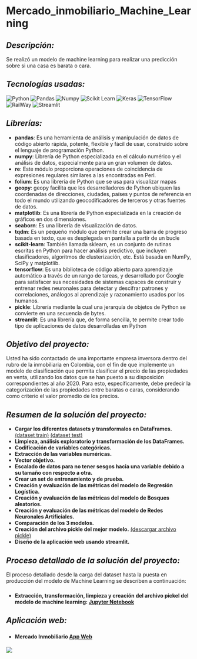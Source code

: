 # Mercado_inmobiliario_Machine_Learning

## _Descripción:_
Se realizó un modelo de machine learning para realizar una predicción sobre si una casa es barata o cara.

## _Tecnologías usadas:_
![Python](https://img.shields.io/badge/Python-FFD43B?style=for-the-badge&logo=python&logoColor=blue)
![Pandas](https://img.shields.io/badge/Pandas-2C2D72?style=for-the-badge&logo=pandas&logoColor=white)
![Numpy](https://img.shields.io/badge/Numpy-777BB4?style=for-the-badge&logo=numpy&logoColor=white)
![Scikit Learn](https://img.shields.io/badge/scikit_learn-F7931E?style=for-the-badge&logo=scikit-learn&logoColor=white)
![Keras](https://img.shields.io/badge/Keras-FF0000?style=for-the-badge&logo=keras&logoColor=white)
![TensorFlow](https://img.shields.io/badge/TensorFlow-FF6F00?style=for-the-badge&logo=tensorflow&logoColor=white)
![RailWay](https://img.shields.io/badge/Railway-131415?style=for-the-badge&logo=railway&logoColor=white)
![Streamlit](https://img.shields.io/badge/Streamlit-FF4B4B?style=for-the-badge&logo=Streamlit&logoColor=white)

## _Librerías:_
<ul>
    <li><strong>pandas</strong>: Es una herramienta de análisis y manipulación de datos de código abierto rápida, potente, flexible y fácil de usar, construido sobre el lenguaje de programación Python.</li>
    <li><strong>numpy</strong>: Librería de Python especializada en el cálculo numérico y el análisis de datos, especialmente para un gran volumen de datos.</li>
    <li><strong>re</strong>: Este módulo proporciona operaciones de coincidencia de expresiones regulares similares a las encontradas en Perl.</li>
    <li><strong>folium</strong>: Es una librería de Python que se usa para visualizar mapas</li>
    <li><strong>geopy</strong>: geopy facilita que los desarrolladores de Python ubiquen las coordenadas de direcciones, ciudades, países y puntos de referencia en todo el mundo utilizando geocodificadores de terceros y otras fuentes de datos.</li>
    <li><strong>matplotlib</strong>: Es una librería de Python especializada en la creación de gráficos en dos dimensiones.</li>
    <li><strong>seaborn</strong>: Es una librería de visualización de datos.</li>
    <li><strong>tqdm</strong>: Es un pequeño módulo que permite crear una barra de progreso basada en texto, que es desplegada en pantalla a partir de un bucle</li>
    <li><strong>scikit-learn</strong>: También llamada sklearn, es un conjunto de rutinas escritas en Python para hacer análisis predictivo, que incluyen clasificadores, algoritmos de clusterización, etc. Está basada en NumPy, SciPy y matplotlib.</li>
    <li><strong>tensorflow</strong>: Es una biblioteca de código abierto para aprendizaje automático a través de un rango de tareas, y desarrollado por Google para satisfacer sus necesidades de sistemas capaces de construir y entrenar redes neuronales para detectar y descifrar patrones y correlaciones, análogos al aprendizaje y razonamiento usados por los humanos.</li>
    <li><strong>pickle</strong>: Librería mediante la cual una jerarquía de objetos de Python se convierte en una secuencia de bytes.</li>
    <li><strong>streamlit</strong>: Es una librería que, de forma sencilla, te permite crear todo tipo de aplicaciones de datos desarrolladas en Python</li>
</ul>

## _Objetivo del proyecto:_
Usted ha sido contactado de una importante empresa inversora dentro del rubro de la inmobiliaria en Colombia, con el fin de que implemente un modelo de clasificación que permita clasificar el precio de las propiedades en venta, utilizando los datos que se han puesto a su disposición correspondientes al año 2020. Para esto, específicamente, debe predecir la categorización de las propiedades entre baratas o caras, considerando como criterio el valor promedio de los precios.

## _Resumen de la solución del proyecto:_
<ul>
  <li>
      <strong>Cargar los diferentes datasets y transformalos en DataFrames.</strong>
      <a href="https://drive.google.com/file/d/15YZXbqeFw8F8C5uyDAF4waN_k2SIcRBo/view?usp=sharing">(dataset train)</a>
      <a href="https://drive.google.com/file/d/1GcE1NFudXq4sWbKIzm-yV1Uni7ikuvf7/view?usp=share_link">(dataset test)</a>
  </li>
  <li><strong>Limpieza, análisis exploratorio y transformación de los DataFrames.</strong></li>
  <li><strong>Codificación de variables categóricas.</strong></li>
  <li><strong>Extracción de las variables numéricas.</strong></li>
  <li><strong>Vector objetivo.</strong></li>
  <li><strong>Escalado de datos para no tener sesgos hacia una variable debido a su tamaño con respecto a otra.</strong></li>
  <li><strong>Crear un set de entrenamiento y de prueba.</strong></li>
  <li><strong>Creación y evaluación de las métricas del modelo de Regresión Logística.</strong></li>
  <li><strong>Creación y evaluación de las métricas del modelo de Bosques aleatorios.</strong></li>
  <li><strong>Creación y evaluación de las métricas del modelo de Redes Neuronales Artificiales.</strong></li>
  <li><strong>Comparación de los 3 modelos.</strong></li>
  <li>
    <strong>Creación del archivo pickle del mejor modelo.</strong>
    <a href="https://drive.google.com/file/d/1QmHq0jMa6uE2QTxXqY3wp9CLVUQZ6nFQ/view?usp=share_link">(descargar archivo pickle)</a>
  </li>
  <li><strong>Diseño de la aplicación web usando streamlit.</strong></li>
</ul>

## _Proceso detallado de la solución del proyecto:_
El proceso detallado desde la carga del dataset hasta la puesta en producción del modelo de Machine Learning se describen a continuación:

<h3>
  <h4>
    <ul>
      <li>
        <strong>Extracción, transformación, limpieza y creación del archivo pickel del modelo de machine learning: </strong>
        <a href="https://github.com/JozCrzBrgn/Mercado_inmobiliario_Machine_Learning/blob/main/Mercado_Inmobiliario.ipynb">Jupyter Notebook</a>
      </li>
    </ul>
   <h4>
</h3>
    
## _Aplicación web:_

<h3>
  <h4>
    <ul>
      <li>
        <strong>Mercado Inmobiliario</strong>
        <a href="https://huggingface.co/spaces/JozCrzBrgn/demo-app">App Web</a>
      </li>
    </ul>
   <h4>
</h3>
<img src="https://github.com/JozCrzBrgn/Mercado_inmobiliario_Machine_Learning/blob/main/web.png">

